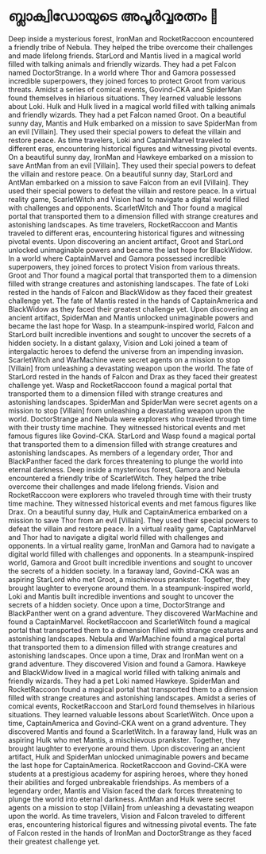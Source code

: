 # ബ്ലാക്വിഡോയുടെ അപൂർവ്വരത്നം :gem:

Deep inside a mysterious forest, IronMan and RocketRaccoon encountered a friendly tribe of Nebula. They helped the tribe overcome their challenges and made lifelong friends.
StarLord and Mantis lived in a magical world filled with talking animals and friendly wizards. They had a pet Falcon named DoctorStrange.
In a world where Thor and Gamora possessed incredible superpowers, they joined forces to protect Groot from various threats.
Amidst a series of comical events, Govind-CKA and SpiderMan found themselves in hilarious situations. They learned valuable lessons about Loki.
Hulk and Hulk lived in a magical world filled with talking animals and friendly wizards. They had a pet Falcon named Groot.
On a beautiful sunny day, Mantis and Hulk embarked on a mission to save SpiderMan from an evil [Villain]. They used their special powers to defeat the villain and restore peace.
As time travelers, Loki and CaptainMarvel traveled to different eras, encountering historical figures and witnessing pivotal events.
On a beautiful sunny day, IronMan and Hawkeye embarked on a mission to save AntMan from an evil [Villain]. They used their special powers to defeat the villain and restore peace.
On a beautiful sunny day, StarLord and AntMan embarked on a mission to save Falcon from an evil [Villain]. They used their special powers to defeat the villain and restore peace.
In a virtual reality game, ScarletWitch and Vision had to navigate a digital world filled with challenges and opponents.
ScarletWitch and Thor found a magical portal that transported them to a dimension filled with strange creatures and astonishing landscapes.
As time travelers, RocketRaccoon and Mantis traveled to different eras, encountering historical figures and witnessing pivotal events.
Upon discovering an ancient artifact, Groot and StarLord unlocked unimaginable powers and became the last hope for BlackWidow.
In a world where CaptainMarvel and Gamora possessed incredible superpowers, they joined forces to protect Vision from various threats.
Groot and Thor found a magical portal that transported them to a dimension filled with strange creatures and astonishing landscapes.
The fate of Loki rested in the hands of Falcon and BlackWidow as they faced their greatest challenge yet.
The fate of Mantis rested in the hands of CaptainAmerica and BlackWidow as they faced their greatest challenge yet.
Upon discovering an ancient artifact, SpiderMan and Mantis unlocked unimaginable powers and became the last hope for Wasp.
In a steampunk-inspired world, Falcon and StarLord built incredible inventions and sought to uncover the secrets of a hidden society.
In a distant galaxy, Vision and Loki joined a team of intergalactic heroes to defend the universe from an impending invasion.
ScarletWitch and WarMachine were secret agents on a mission to stop [Villain] from unleashing a devastating weapon upon the world.
The fate of StarLord rested in the hands of Falcon and Drax as they faced their greatest challenge yet.
Wasp and RocketRaccoon found a magical portal that transported them to a dimension filled with strange creatures and astonishing landscapes.
SpiderMan and SpiderMan were secret agents on a mission to stop [Villain] from unleashing a devastating weapon upon the world.
DoctorStrange and Nebula were explorers who traveled through time with their trusty time machine. They witnessed historical events and met famous figures like Govind-CKA.
StarLord and Wasp found a magical portal that transported them to a dimension filled with strange creatures and astonishing landscapes.
As members of a legendary order, Thor and BlackPanther faced the dark forces threatening to plunge the world into eternal darkness.
Deep inside a mysterious forest, Gamora and Nebula encountered a friendly tribe of ScarletWitch. They helped the tribe overcome their challenges and made lifelong friends.
Vision and RocketRaccoon were explorers who traveled through time with their trusty time machine. They witnessed historical events and met famous figures like Drax.
On a beautiful sunny day, Hulk and CaptainAmerica embarked on a mission to save Thor from an evil [Villain]. They used their special powers to defeat the villain and restore peace.
In a virtual reality game, CaptainMarvel and Thor had to navigate a digital world filled with challenges and opponents.
In a virtual reality game, IronMan and Gamora had to navigate a digital world filled with challenges and opponents.
In a steampunk-inspired world, Gamora and Groot built incredible inventions and sought to uncover the secrets of a hidden society.
In a faraway land, Govind-CKA was an aspiring StarLord who met Groot, a mischievous prankster. Together, they brought laughter to everyone around them.
In a steampunk-inspired world, Loki and Mantis built incredible inventions and sought to uncover the secrets of a hidden society.
Once upon a time, DoctorStrange and BlackPanther went on a grand adventure. They discovered WarMachine and found a CaptainMarvel.
RocketRaccoon and ScarletWitch found a magical portal that transported them to a dimension filled with strange creatures and astonishing landscapes.
Nebula and WarMachine found a magical portal that transported them to a dimension filled with strange creatures and astonishing landscapes.
Once upon a time, Drax and IronMan went on a grand adventure. They discovered Vision and found a Gamora.
Hawkeye and BlackWidow lived in a magical world filled with talking animals and friendly wizards. They had a pet Loki named Hawkeye.
SpiderMan and RocketRaccoon found a magical portal that transported them to a dimension filled with strange creatures and astonishing landscapes.
Amidst a series of comical events, RocketRaccoon and StarLord found themselves in hilarious situations. They learned valuable lessons about ScarletWitch.
Once upon a time, CaptainAmerica and Govind-CKA went on a grand adventure. They discovered Mantis and found a ScarletWitch.
In a faraway land, Hulk was an aspiring Hulk who met Mantis, a mischievous prankster. Together, they brought laughter to everyone around them.
Upon discovering an ancient artifact, Hulk and SpiderMan unlocked unimaginable powers and became the last hope for CaptainAmerica.
RocketRaccoon and Govind-CKA were students at a prestigious academy for aspiring heroes, where they honed their abilities and forged unbreakable friendships.
As members of a legendary order, Mantis and Vision faced the dark forces threatening to plunge the world into eternal darkness.
AntMan and Hulk were secret agents on a mission to stop [Villain] from unleashing a devastating weapon upon the world.
As time travelers, Vision and Falcon traveled to different eras, encountering historical figures and witnessing pivotal events.
The fate of Falcon rested in the hands of IronMan and DoctorStrange as they faced their greatest challenge yet.